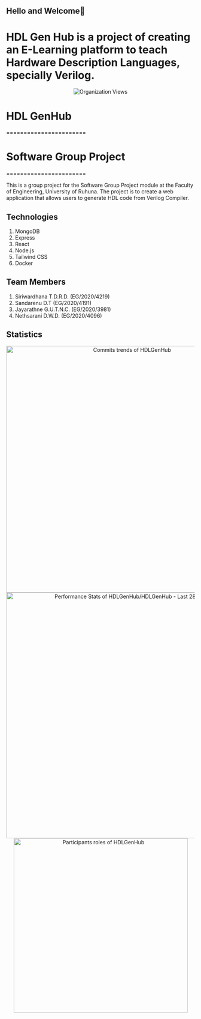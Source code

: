 ## Hello and Welcome👋

# HDL Gen Hub is a project of creating an E-Learning platform to teach Hardware Description Languages, specially Verilog.

<!--

**Here are some ideas to get you started:**

🙋‍♀️ A short introduction - what is your organization all about?
🌈 Contribution guidelines - how can the community get involved?
👩‍💻 Useful resources - where can the community find your docs? Is there anything else the community should know?
🍿 Fun facts - what does your team eat for breakfast?
🧙 Remember, you can do mighty things with the power of [Markdown](https://docs.github.com/github/writing-on-github/getting-started-with-writing-and-formatting-on-github/basic-writing-and-formatting-syntax)
-->
<p align="center">
  <img src="https://komarev.com/ghpvc/?username=HDLGenHub" alt="Organization Views">
</p>

# HDL GenHub 

=======================

# Software Group Project

=======================

This is a group project for the Software Group Project module at the Faculty of Engineering, University of Ruhuna. The project is to create a web application that allows users to generate HDL code from Verilog Compiler. 

## Technologies

1. MongoDB
2. Express
3. React
4. Node.js
5. Tailwind CSS
6. Docker

## Team Members

1. Siriwardhana T.D.R.D. (EG/2020/4219)
2. Sandarenu D.T (EG/2020/4191)
3. Jayarathne G.U.T.N.C. (EG/2020/3981)
4. Nethsarani D.W.D. (EG/2020/4096)

<!-- Copy-paste in your Readme.md file -->
## Statistics
<div align="center">
  <a href="https://next.ossinsight.io/widgets/official/compose-org-activity-growth-total?activity=commits&owner_id=171536980&period=past_28_days" target="_blank" style="display: block" align="center">
  <picture>
      <source media="(prefers-color-scheme: dark)" srcset="https://next.ossinsight.io/widgets/official/compose-org-activity-growth-total/thumbnail.png?activity=commits&owner_id=171536980&period=past_28_days&image_size=4x7&color_scheme=dark" width="657" height="auto">
      <img alt="Commits trends of HDLGenHub" src="https://next.ossinsight.io/widgets/official/compose-org-activity-growth-total/thumbnail.png?activity=commits&owner_id=171536980&period=past_28_days&image_size=4x7&color_scheme=light" width="657" height="auto">
    </picture>
  </a>
  <!-- Copy-paste in your Readme.md file -->

<a href="https://next.ossinsight.io/widgets/official/compose-last-28-days-stats?repo_id=736503311" target="_blank" style="display: block" align="center">
  <picture>
    <source media="(prefers-color-scheme: dark)" srcset="https://next.ossinsight.io/widgets/official/compose-last-28-days-stats/thumbnail.png?repo_id=736503311&image_size=auto&color_scheme=dark" width="655" height="auto">
    <img alt="Performance Stats of HDLGenHub/HDLGenHub - Last 28 days" src="https://next.ossinsight.io/widgets/official/compose-last-28-days-stats/thumbnail.png?repo_id=736503311&image_size=auto&color_scheme=light" width="655" height="auto">
  </picture>
</a>

<!-- Made with [OSS Insight](https://ossinsight.io/) -->
</div>

<!-- Made with [OSS Insight](https://ossinsight.io/) -->
<!-- Copy-paste in your Readme.md file -->

<!-- Made with [OSS Insight](https://ossinsight.io/) -->
<!-- Copy-paste in your Readme.md file -->

<div align="center">
<a href="https://next.ossinsight.io/widgets/official/compose-org-participants-roles-ratio?period=past_28_days&owner_id=171536980" target="_blank" style="display: block" align="center">
  <picture>
    <source media="(prefers-color-scheme: dark)" srcset="https://next.ossinsight.io/widgets/official/compose-org-participants-roles-ratio/thumbnail.png?period=past_28_days&owner_id=171536980&image_size=5x5&color_scheme=dark" width="465" height="auto">
    <img alt="Participants roles of HDLGenHub" src="https://next.ossinsight.io/widgets/official/compose-org-participants-roles-ratio/thumbnail.png?period=past_28_days&owner_id=171536980&image_size=5x5&color_scheme=light" width="465" height="auto">
  </picture>
</a>

